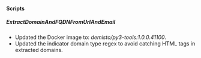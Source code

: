 
#### Scripts
##### ExtractDomainAndFQDNFromUrlAndEmail
- Updated the Docker image to: *demisto/py3-tools:1.0.0.41100*.
- Updated the indicator domain type regex to avoid catching HTML tags in extracted domains.
